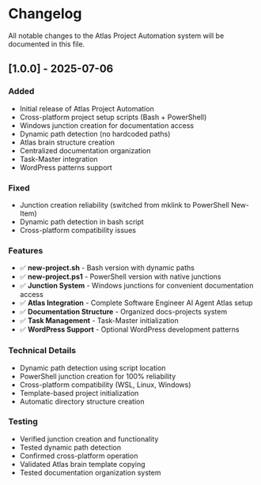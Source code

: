 # Changelog

All notable changes to the Atlas Project Automation system will be documented in this file.

## [1.0.0] - 2025-07-06

### Added
- Initial release of Atlas Project Automation
- Cross-platform project setup scripts (Bash + PowerShell)
- Windows junction creation for documentation access
- Dynamic path detection (no hardcoded paths)
- Atlas brain structure creation
- Centralized documentation organization
- Task-Master integration
- WordPress patterns support

### Fixed
- Junction creation reliability (switched from mklink to PowerShell New-Item)
- Dynamic path detection in bash script
- Cross-platform compatibility issues

### Features
- ✅ **new-project.sh** - Bash version with dynamic paths
- ✅ **new-project.ps1** - PowerShell version with native junctions
- ✅ **Junction System** - Windows junctions for convenient documentation access
- ✅ **Atlas Integration** - Complete Software Engineer AI Agent Atlas setup
- ✅ **Documentation Structure** - Organized docs-projects system
- ✅ **Task Management** - Task-Master initialization
- ✅ **WordPress Support** - Optional WordPress development patterns

### Technical Details
- Dynamic path detection using script location
- PowerShell junction creation for 100% reliability
- Cross-platform compatibility (WSL, Linux, Windows)
- Template-based project initialization
- Automatic directory structure creation

### Testing
- Verified junction creation and functionality
- Tested dynamic path detection
- Confirmed cross-platform operation
- Validated Atlas brain template copying
- Tested documentation organization system